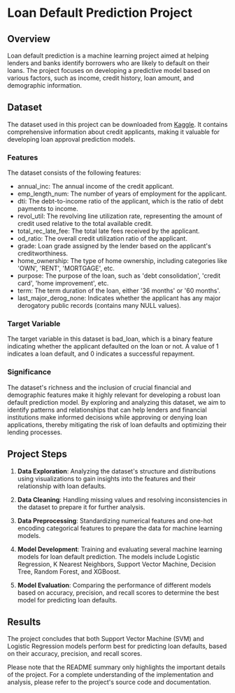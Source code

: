 # Loan Default Prediction Project

## Overview
Loan default prediction is a machine learning project aimed at helping lenders and banks identify borrowers who are likely to default on their loans. The project focuses on developing a predictive model based on various factors, such as income, credit history, loan amount, and demographic information.

## Dataset
The dataset used in this project can be downloaded from [Kaggle](https://www.kaggle.com/datasets/qusaybtoush1990/machine-learning?resource=download). It contains comprehensive information about credit applicants, making it valuable for developing loan approval prediction models.

### Features
The dataset consists of the following features:

- annual_inc: The annual income of the credit applicant.
- emp_length_num: The number of years of employment for the applicant.
- dti: The debt-to-income ratio of the applicant, which is the ratio of debt payments to income.
- revol_util: The revolving line utilization rate, representing the amount of credit used relative to the total available credit.
- total_rec_late_fee: The total late fees received by the applicant.
- od_ratio: The overall credit utilization ratio of the applicant.
- grade: Loan grade assigned by the lender based on the applicant's creditworthiness.
- home_ownership: The type of home ownership, including categories like 'OWN', 'RENT', 'MORTGAGE', etc.
- purpose: The purpose of the loan, such as 'debt consolidation', 'credit card', 'home improvement', etc.
- term: The term duration of the loan, either '36 months' or '60 months'.
- last_major_derog_none: Indicates whether the applicant has any major derogatory public records (contains many NULL values).

### Target Variable
The target variable in this dataset is bad_loan, which is a binary feature indicating whether the applicant defaulted on the loan or not. A value of 1 indicates a loan default, and 0 indicates a successful repayment.

### Significance
The dataset's richness and the inclusion of crucial financial and demographic features make it highly relevant for developing a robust loan default prediction model. By exploring and analyzing this dataset, we aim to identify patterns and relationships that can help lenders and financial institutions make informed decisions while approving or denying loan applications, thereby mitigating the risk of loan defaults and optimizing their lending processes.

## Project Steps
1. **Data Exploration**: Analyzing the dataset's structure and distributions using visualizations to gain insights into the features and their relationship with loan defaults.

2. **Data Cleaning**: Handling missing values and resolving inconsistencies in the dataset to prepare it for further analysis.

3. **Data Preprocessing**: Standardizing numerical features and one-hot encoding categorical features to prepare the data for machine learning models.

4. **Model Development**: Training and evaluating several machine learning models for loan default prediction. The models include Logistic Regression, K Nearest Neighbors, Support Vector Machine, Decision Tree, Random Forest, and XGBoost.

5. **Model Evaluation**: Comparing the performance of different models based on accuracy, precision, and recall scores to determine the best model for predicting loan defaults.

## Results
The project concludes that both Support Vector Machine (SVM) and Logistic Regression models perform best for predicting loan defaults, based on their accuracy, precision, and recall scores.

Please note that the README summary only highlights the important details of the project. For a complete understanding of the implementation and analysis, please refer to the project's source code and documentation.

